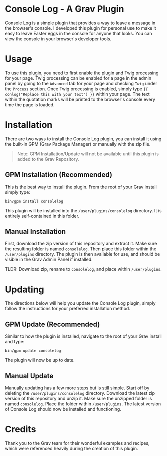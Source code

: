 # Console Log - A Grav Plugin

Console Log is a simple plugin that provides a way to leave a message in the browser's console. I developed this plugin for personal use to make it easy to leave Easter eggs in the console for anyone that looks. You can view the console in your browser's developer tools.

# Usage

To use this plugin, you need to first enable the plugin and Twig processing for your page. Twig processing can be enabled for a page in the admin panel by going to the `Advanced` tab for your page and checking `Twig` under the `Process` section. Once Twig processing is enabled, simply type `{{ conlog("Replace this with your text") }}` within your page. The text within the quotation marks will be printed to the browser's console every time the page is loaded.

# Installation

There are two ways to install the Console Log plugin, you can install it using the built-in GPM (Grav Package Manager) or manually with the zip file.

> Note: GPM Installation/Update will not be available until this plugin is added to the Grav Repository.

## GPM Installation (Recommended)

This is the best way to install the plugin. From the root of your Grav install simply type:

	bin/gpm install consolelog

This plugin will be installed into the `/user/plugins/consolelog` directory. It is entirely self-contained in this folder.

## Manual Installation

First, download the zip version of this repository and extract it. Make sure the resulting folder is named `consolelog`. Then place this folder within the `/user/plugins` directory. The plugin is then available for use, and should be visible in the Grav Admin Panel if installed.

TLDR: Download zip, rename to `consolelog`, and place within `/user/plugins`.

# Updating

The directions below will help you update the Console Log plugin, simply follow the instructions for your preferred installation method.

## GPM Update (Recommended)

Similar to how the plugin is installed, navigate to the root of your Grav install and type:

	bin/gpm update consolelog

The plugin will now be up to date.

## Manual Update

Manually updating has a few more steps but is still simple. Start off by deleting the `/user/plugins/consolelog` directory. Download the latest zip version of this repository and unzip it. Make sure the unzipped folder is named `consolelog`. Place the folder within `/user/plugins`. The latest version of Console Log should now be installed and functioning.

# Credits

Thank you to the Grav team for their wonderful examples and recipes, which were referenced heavily during the creation of this plugin.